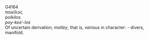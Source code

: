 G4164  
ποικίλος  
poikilos  
*poy-kee‘-los*  
Of uncertain derivation; *motley*, that is, *various* in character: -
divers, manifold.  
